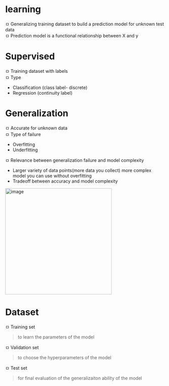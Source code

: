 # learning

ㅁ Generalizing training dataset to build a prediction model for unknown test data  
ㅁ Prediction model is a functional relationship between X and y  

# Supervised
 
ㅁ Training dataset with labels  
ㅁ Type   
- Classification (class label- discrete)  
- Regression (continuity label)  
    
# Generalization

ㅁ Accurate for unknown data  
ㅁ Type of failure  
- Overfitting  
- Underfitting  

ㅁ Relevance between generalization failure and model complexity  

- Larger variety of data points(more data you collect) more complex model you can use without overfitting  
- Tradeoff between accuracy and model complexity  

<img width="336" alt="image" src="https://github.com/user-attachments/assets/7e965d59-2cef-4bb4-be45-58fbe3fc3076">

# Dataset

ㅁ Training set  
> to learn the parameters of the model

ㅁ Validation set  
> to choose the hyperparameters of the model  

ㅁ Test set  
>   for final evaluation of the generalizaiton ability of the model